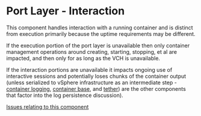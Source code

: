 # Port Layer - Interaction

This component handles interaction with a running container and is distinct from execution primarily because the uptime requirements may be different.

If the execution portion of the port layer is unavailable then only container management operations around creating, starting, stopping, et al are impacted, and then only for as long as the VCH is unavailable.

If the interaction portions are unavailable it impacts ongoing use of interactive sessions and potentially loses chunks of the container output (unless serialized to vSphere infrastructure as an intermediate step - [container logging](container-logging.md), [container base](container-base.md), and [tether](tether.md)) are the other components that factor into the log persistence discussion).

[Issues relating to this component](https://github.com/vmware/vic/labels/component%2Fportlayer%2Finteraction)
